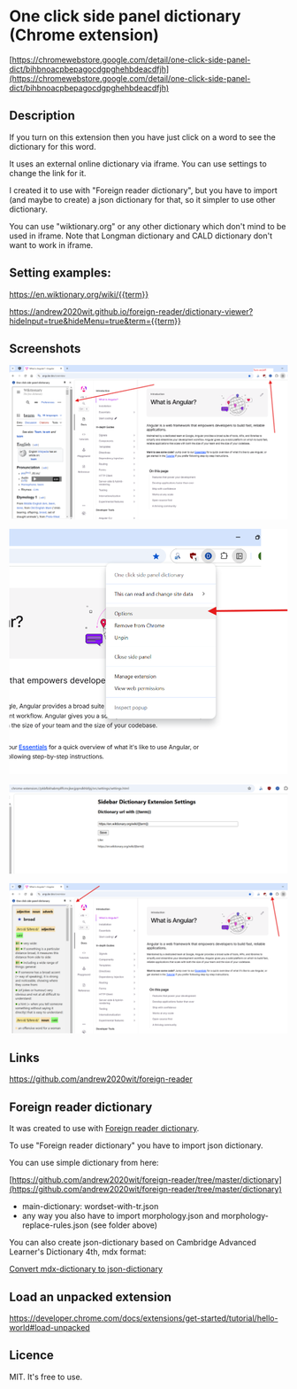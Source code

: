 # One click side panel dictionary (Chrome extension)

[https://chromewebstore.google.com/detail/one-click-side-panel-dict/bihbnoacpbepagocdgpghehbdeacdfjh](https://chromewebstore.google.com/detail/one-click-side-panel-dict/bihbnoacpbepagocdgpghehbdeacdfjh)

## Description

If you turn on this extension then you have just click on a word to see the dictionary for this word.

It uses an external online dictionary via iframe. You can use settings to change the link for it.

I created it to use with "Foreign reader dictionary",
but you have to import (and maybe to create) a json dictionary for that,
so it simpler to use other dictionary.

You can use "wiktionary.org" or any other dictionary which don't mind to be used in iframe.
Note that Longman dictionary and CALD dictionary don't want to work in iframe.

## Setting examples:

https://en.wiktionary.org/wiki/{{term}}

https://andrew2020wit.github.io/foreign-reader/dictionary-viewer?hideInput=true&hideMenu=true&term={{term}}

## Screenshots

![sidebar-1](./screenshots/sidebar-1.png)

![options](./screenshots/options.png)

![settings](./screenshots/opt-2.png)

![sidebar-3](./screenshots/sidebar-3.png)

## Links 

https://github.com/andrew2020wit/foreign-reader

## Foreign reader dictionary

It was created to use with [Foreign reader dictionary](https://github.com/andrew2020wit/foreign-reader).

To use "Foreign reader dictionary" you have to import json dictionary.

You can use simple dictionary from here:

[https://github.com/andrew2020wit/foreign-reader/tree/master/dictionary](https://github.com/andrew2020wit/foreign-reader/tree/master/dictionary)

- main-dictionary: wordset-with-tr.json
- any way you also have to import morphology.json and morphology-replace-rules.json (see folder above)

You can also create json-dictionary based on Cambridge Advanced Learner's Dictionary 4th, mdx format:

[Convert mdx-dictionary to json-dictionary](https://github.com/andrew2020wit/cald-mdx-to-json)

## Load an unpacked extension

https://developer.chrome.com/docs/extensions/get-started/tutorial/hello-world#load-unpacked

## Licence

MIT. It's free to use.